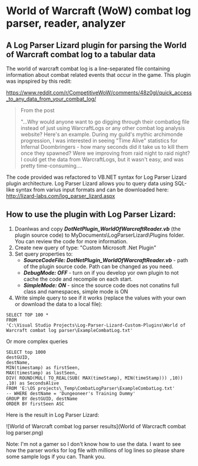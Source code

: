 # World of Warcraft (WoW) combat log parser, reader, analyzer
## A Log Parser Lizard plugin for parsing the World of Warcraft combat log to a tabular data

The world of warcraft combat log is a line-separated file containing information about combat related events that occur in the game. This plugin was inpspired by this redit:

https://www.reddit.com/r/CompetitiveWoW/comments/48z0gl/quick_access_to_any_data_from_your_combat_log/

> From the post
>
> "...Why would anyone want to go digging through their combatlog file instead of just using WarcraftLogs or any other combat log analysis website? Here's an example. During my guild's mythic archimonde progression, I was interested in seeing "Time Alive" statistics for Infernal Doombringers - how many seconds did it take us to kill them once they spawned? Were we improving from raid night to raid night? I could get the data from WarcraftLogs, but it wasn't easy, and was pretty time-consuming....

The code provided was refactored to VB.NET syntax for Log Parser Lizard plugin architecture. Log Parser Lizard allows you to query data using SQL-like syntax from varius input formats and can be downloaded here: http://lizard-labs.com/log_parser_lizard.aspx

## How to use the plugin with Log Parser Lizard:

1. Doanlwas and copy ***DotNetPlugin_WorldOfWarcraftReader.vb*** (the plugin source code) to MyDocuments\LogParserLizard\Plugins folder. You can review the code for more information.
2. Create new query of type: "Custom Microsoft .Net Plugin"
3. Set query properties to: 
	- ***SourceCodeFile: DotNetPlugin_WorldOfWarcraftReader.vb*** - path of the plugin source code. Path can be changed as you need.
	- ***DebugMode: OFF*** - turn on if you develop yor own plugin to not cache the code and recompile on each start.
	- ***SimpleMode: ON*** - since the source code does not conatins full class and namespaces, simple mode is ON
4. Write simple query to see if it works (replace the values with your own or download the data to a local file): 

```
SELECT TOP 100 * 
FROM 
'C:\Visual Studio Projects\Log-Parser-Lizard-Custom-Plugins\World of Warcraft combat log parser\ExampleCombatLog.txt'
```

Or more complex queries

```
SELECT top 1000
destGUID, 
destName, 
MIN(timestamp) as firstSeen, 
MAX(timestamp) as lastSeen, 
DIV( ROUND(MUL( TO_REAL(SUB( MAX(timeStamp), MIN(timeStamp))) ,10)) ,10) as SecondsAlive 
FROM 'E:\OS projects\_Temp\CombatLogParser\ExampleCombatLog.txt' 
-- WHERE destName = 'Dungeoneer's Training Dummy' 
GROUP BY destGUID, destName 
ORDER BY firstSeen ASC
```

Here is the result in Log Parser Lizard:

![World of Warcraft combat log parser results](World of Warcracft combat log parser.png)

Note: I'm not a gamer so I don't know how to use the data. I want to see how the parser works for log file with millions of log lines so please share some sample logs if you can. Thank you. 
